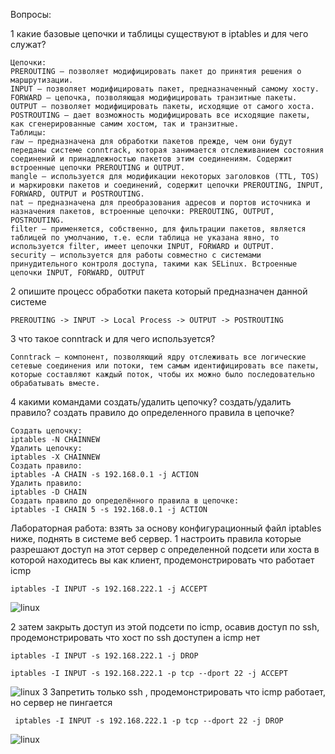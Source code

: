 Вопросы: 
 
1 какие базовые цепочки и таблицы существуют в iptables и для чего служат?
	
	Цепочки:
	PREROUTING – позволяет модифицировать пакет до принятия решения о маршрутизации.
	INPUT – позволяет модифицировать пакет, предназначенный самому хосту.
	FORWARD – цепочка, позволяющая модифицировать транзитные пакеты.
	OUTPUT – позволяет модифицировать пакеты, исходящие от самого хоста.
	POSTROUTING – дает возможность модифицировать все исходящие пакеты, как сгенерированные самим хостом, так и транзитные.
	Таблицы:
	raw – предназначена для обработки пакетов прежде, чем они будут переданы системе conntrack, которая занимается отслеживанием состояния соединений и принадлежностью пакетов этим соединениям. Содержит встроенные цепочки PREROUTING и OUTPUT.
	mangle – используется для модификации некоторых заголовков (TTL, TOS) и маркировки пакетов и соединений, содержит цепочки PREROUTING, INPUT, FORWARD, OUTPUT и POSTROUTING.
	nat – предназначена для преобразования адресов и портов источника и назначения пакетов, встроенные цепочки: PREROUTING, OUTPUT, POSTROUTING.
	filter – применяется, собственно, для фильтрации пакетов, является таблицей по умолчанию, т.е. если таблица не указана явно, то используется filter, имеет цепочки INPUT, FORWARD и OUTPUT.
	security – используется для работы совместно с системами принудительного контроля доступа, такими как SELinux. Встроенные цепочки INPUT, FORWARD, OUTPUT

2 опишите процесс обработки пакета который предназначен данной системе

	PREROUTING -> INPUT -> Local Process -> OUTPUT -> POSTROUTING

3 что такое conntrack и для чего используется?
	
	Conntrack – компонент, позволяющий ядру отслеживать все логические сетевые соединения или потоки, тем самым идентифицировать все пакеты, которые составляют каждый поток, чтобы их можно было последовательно обрабатывать вместе.

4 какими командами создать/удалить цепочку? создать/удалить правило? создать правило до определенного правила в цепочке?
	
	Создать цепочку:
	iptables -N CHAINNEW
	Удалить цепочку:
	iptables -X CHAINNEW
	Создать правило:
	iptables -A CHAIN -s 192.168.0.1 -j ACTION
	Удалить правило:
	iptables -D CHAIN
	Создать правило до определённого правила в цепочке:
	iptables -I CHAIN 5 -s 192.168.0.1 -j ACTION

Лабораторная работа:
взять за основу конфигурационный файл iptables ниже, поднять в системе веб сервер. 
1 настроить правила которые разрешают доступ на этот сервер с определенной подсети или хоста в которой находитесь вы как клиент, продемонстрировать что работает icmp

	iptables -I INPUT -s 192.168.222.1 -j ACCEPT
![linux](https://i.imgur.com/SnWDYWF.png)

2 затем закрыть доступ из этой подсети по icmp, осавив доступ по ssh, продемонстрировать что хост по ssh доступен а icmp нет

	iptables -I INPUT -s 192.168.222.1 -j DROP
	
	iptables -I INPUT -s 192.168.222.1 -p tcp --dport 22 -j ACCEPT
	
![linux](https://i.imgur.com/aHm52aA.png)
3 Запретить только ssh , продемонстрировать что icmp работает, но сервер не пингается

	 iptables -I INPUT -s 192.168.222.1 -p tcp --dport 22 -j DROP
	 
![linux](https://i.imgur.com/WNixC9W.png)
